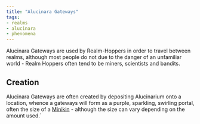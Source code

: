 ```yaml
---
title: "Alucinara Gateways"
tags:
- realms
- alucinara
- phenomena
---
```

Alucinara Gateways are used by Realm-Hoppers in order to travel between realms, although most people do not due to the danger of an unfamiliar world - Realm Hoppers often tend to be miners, scientists and bandits.

## Creation
Alucinara Gateways are often created by depositing Alucinarium onto a location, whence a gateways will form as a purple, sparkling, swirling portal, often the size of a [Minikin](fauna/2nd-realm/mammalia/minikin/minikin.md) - although the size can vary depending on the amount used.`